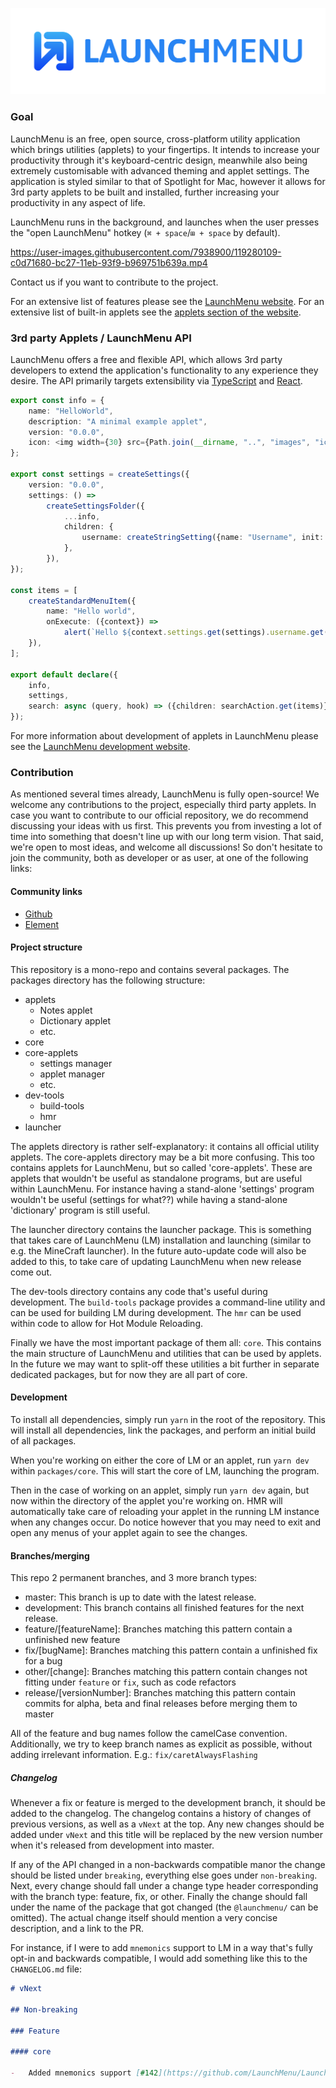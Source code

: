 ![Logo](https://github.com/LaunchMenu/LaunchMenu/raw/master/docs/images/LaunchMenu-Logo.png)

### Goal

LaunchMenu is an free, open source, cross-platform utility application which brings utilities (applets) to your fingertips. It intends to increase your productivity through it's keyboard-centric design, meanwhile also being extremely customisable with advanced theming and applet settings. The application is styled similar to that of Spotlight for Mac, however it allows for 3rd party applets to be built and installed, further increasing your productivity in any aspect of life.

LaunchMenu runs in the background, and launches when the user presses the "open LaunchMenu" hotkey (`⌘ + space`/`⊞ + space` by default).

https://user-images.githubusercontent.com/7938900/119280109-c0d71680-bc27-11eb-93f9-b969751b639a.mp4

Contact us if you want to contribute to the project.

For an extensive list of features please see the [LaunchMenu website](https://launchmenu.github.io/). For an extensive list of built-in applets see the [applets section of the website](https://launchmenu.github.io/#utility-applets).

### 3rd party Applets / LaunchMenu API

LaunchMenu offers a free and flexible API, which allows 3rd party developers to extend the application's functionality to any experience they desire. The API primarily targets extensibility via [TypeScript](https://www.typescriptlang.org/) and [React](https://reactjs.org/).

```ts
export const info = {
    name: "HelloWorld",
    description: "A minimal example applet",
    version: "0.0.0",
    icon: <img width={30} src={Path.join(__dirname, "..", "images", "icon.png")} />,
};

export const settings = createSettings({
    version: "0.0.0",
    settings: () =>
        createSettingsFolder({
            ...info,
            children: {
                username: createStringSetting({name: "Username", init: "Bob"}),
            },
        }),
});

const items = [
    createStandardMenuItem({
        name: "Hello world",
        onExecute: ({context}) =>
            alert(`Hello ${context.settings.get(settings).username.get()}!`),
    }),
];

export default declare({
    info,
    settings,
    search: async (query, hook) => ({children: searchAction.get(items)}),
});
```

For more information about development of applets in LaunchMenu please see the [LaunchMenu development website](https://launchmenu.github.io/developers).

### Contribution

As mentioned several times already, LaunchMenu is fully open-source! We welcome any contributions to the project, especially third party applets. In case you want to contribute to our official repository, we do recommend discussing your ideas with us first. This prevents you from investing a lot of time into something that doesn't line up with our long term vision. That said, we're open to most ideas, and welcome all discussions! So don't hesitate to join the community, both as developer or as user, at one of the following links:

#### Community links

-   [Github](https://github.com/LaunchMenu/LaunchMenu/discussions)
-   [Element](https://app.element.io/#/group/+launchmenu:matrix.org)

#### Project structure

This repository is a mono-repo and contains several packages. The packages directory has the following structure:

-   applets
    -   Notes applet
    -   Dictionary applet
    -   etc.
-   core
-   core-applets
    -   settings manager
    -   applet manager
    -   etc.
-   dev-tools
    -   build-tools
    -   hmr
-   launcher

The applets directory is rather self-explanatory: it contains all official utility applets. The core-applets directory may be a bit more confusing. This too contains applets for LaunchMenu, but so called 'core-applets'. These are applets that wouldn't be useful as standalone programs, but are useful within LaunchMenu. For instance having a stand-alone 'settings' program wouldn't be useful (settings for what??) while having a stand-alone 'dictionary' program is still useful.

The launcher directory contains the launcher package. This is something that takes care of LaunchMenu (LM) installation and launching (similar to e.g. the MineCraft launcher). In the future auto-update code will also be added to this, to take care of updating LaunchMenu when new release come out.

The dev-tools directory contains any code that's useful during development. The `build-tools` package provides a command-line utility and can be used for building LM during development. The `hmr` can be used within code to allow for Hot Module Reloading.

Finally we have the most important package of them all: `core`. This contains the main structure of LaunchMenu and utilities that can be used by applets. In the future we may want to split-off these utilities a bit further in separate dedicated packages, but for now they are all part of core.

#### Development

To install all dependencies, simply run `yarn` in the root of the repository. This will install all dependencies, link the packages, and perform an initial build of all packages.

When you're working on either the core of LM or an applet, run `yarn dev` within `packages/core`. This will start the core of LM, launching the program.

Then in the case of working on an applet, simply run `yarn dev` again, but now within the directory of the applet you're working on. HMR will automatically take care of reloading your applet in the running LM instance when any changes occur. Do notice however that you may need to exit and open any menus of your applet again to see the changes.

#### Branches/merging

This repo 2 permanent branches, and 3 more branch types:

-   master: This branch is up to date with the latest release.
-   development: This branch contains all finished features for the next release.
-   feature/\[featureName]: Branches matching this pattern contain a unfinished new feature
-   fix/\[bugName]: Branches matching this pattern contain a unfinished fix for a bug
-   other/\[change]: Branches matching this pattern contain changes not fitting under `feature` or `fix`, such as code refactors
-   release/\[versionNumber]: Branches matching this pattern contain commits for alpha, beta and final releases before merging them to master

All of the feature and bug names follow the camelCase convention. Additionally, we try to keep branch names as explicit as possible, without adding irrelevant information. E.g.:
`fix/caretAlwaysFlashing`

##### Changelog

Whenever a fix or feature is merged to the development branch, it should be added to the changelog.
The changelog contains a history of changes of previous versions, as well as a `vNext` at the top. Any new changes should be added under `vNext` and this title will be replaced by the new version number when it's released from development into master.

If any of the API changed in a non-backwards compatible manor the change should be listed under `breaking`, everything else goes under `non-breaking`. Next, every change should fall under a change type header corresponding with the branch type: feature, fix, or other. Finally the change should fall under the name of the package that got changed (the `@launchmenu/` can be omitted). The actual change itself should mention a very concise description, and a link to the PR.

For instance, if I were to add `mnemonics` support to LM in a way that's fully opt-in and backwards compatible, I would add something like this to the `CHANGELOG.md` file:

```markdown
# vNext

## Non-breaking

### Feature

#### core

-   Added mnemonics support [#142](https://github.com/LaunchMenu/LaunchMenu/pull/142)
```
